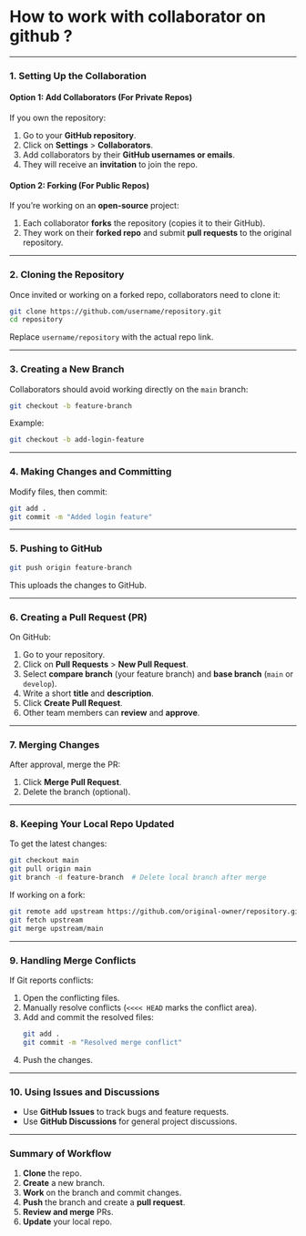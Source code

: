 
# How to work with collaborator on github ?

--- 

### **1. Setting Up the Collaboration**
#### **Option 1: Add Collaborators (For Private Repos)**
If you own the repository:
1. Go to your **GitHub repository**.
2. Click on **Settings** > **Collaborators**.
3. Add collaborators by their **GitHub usernames or emails**.
4. They will receive an **invitation** to join the repo.

#### **Option 2: Forking (For Public Repos)**
If you’re working on an **open-source** project:
1. Each collaborator **forks** the repository (copies it to their GitHub).
2. They work on their **forked repo** and submit **pull requests** to the original repository.

---

### **2. Cloning the Repository**
Once invited or working on a forked repo, collaborators need to clone it:
```sh
git clone https://github.com/username/repository.git
cd repository
```
Replace `username/repository` with the actual repo link.

---

### **3. Creating a New Branch**
Collaborators should avoid working directly on the `main` branch:
```sh
git checkout -b feature-branch
```
Example:
```sh
git checkout -b add-login-feature
```

---

### **4. Making Changes and Committing**
Modify files, then commit:
```sh
git add .
git commit -m "Added login feature"
```

---

### **5. Pushing to GitHub**
```sh
git push origin feature-branch
```
This uploads the changes to GitHub.

---

### **6. Creating a Pull Request (PR)**
On GitHub:
1. Go to your repository.
2. Click on **Pull Requests** > **New Pull Request**.
3. Select **compare branch** (your feature branch) and **base branch** (`main` or `develop`).
4. Write a short **title** and **description**.
5. Click **Create Pull Request**.
6. Other team members can **review** and **approve**.

---

### **7. Merging Changes**
After approval, merge the PR:
1. Click **Merge Pull Request**.
2. Delete the branch (optional).

---

### **8. Keeping Your Local Repo Updated**
To get the latest changes:
```sh
git checkout main
git pull origin main
git branch -d feature-branch  # Delete local branch after merge
```

If working on a fork:
```sh
git remote add upstream https://github.com/original-owner/repository.git
git fetch upstream
git merge upstream/main
```

---

### **9. Handling Merge Conflicts**
If Git reports conflicts:
1. Open the conflicting files.
2. Manually resolve conflicts (`<<<< HEAD` marks the conflict area).
3. Add and commit the resolved files:
   ```sh
   git add .
   git commit -m "Resolved merge conflict"
   ```
4. Push the changes.

---

### **10. Using Issues and Discussions**
- Use **GitHub Issues** to track bugs and feature requests.
- Use **GitHub Discussions** for general project discussions.

---

### **Summary of Workflow**
1. **Clone** the repo.
2. **Create** a new branch.
3. **Work** on the branch and commit changes.
4. **Push** the branch and create a **pull request**.
5. **Review and merge** PRs.
6. **Update** your local repo.

